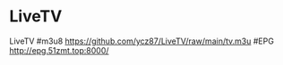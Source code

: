 # LiveTV
LiveTV
#m3u8
https://github.com/ycz87/LiveTV/raw/main/tv.m3u
#EPG
http://epg.51zmt.top:8000/
